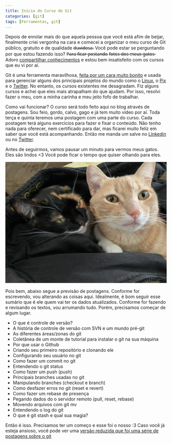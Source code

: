```yaml
---
title: Início do Curso de Git
categories: [git]
tags: [Ferramentas, git]
---
```


Depois de enrolar mais do que aquela pessoa que você está afim de beijar, finalmente criei vergonha na cara e comecei a organizar o meu curso de Git público, gratuito e de qualidade d̶u̶v̶i̶d̶o̶s̶a̶. Você pode estar se perguntando por que estou fazendo isso? P̶a̶r̶a̶ f̶i̶c̶a̶r̶ p̶o̶s̶t̶a̶n̶d̶o̶ f̶o̶t̶o̶s̶ d̶o̶s̶ m̶e̶u̶s̶ g̶a̶t̶o̶s̶  Adoro [compartilhar conhecimentos](/posts/compartilhe-agora/) e estou bem insatisfeito com os cursos que eu vi por aí. 

Git é uma ferramenta maravilhosa, [feita por um cara muito bonito](https://pt.wikipedia.org/wiki/Linus_Torvalds) e usada para gerenciar alguns dos principais projetos do mundo como o [Linux](https://github.com/torvalds/linux), o [Pix](https://github.com/bacen) e o [Twitter](https://github.com/twitter).  No entanto, os cursos existentes me desagradam. Fiz alguns cursos e achei que eles mais atrapalham do que ajudam. Por isso, resolvi fazer o meu, com a minha carinha e meu jeito fofo de trabalhar.

Como vai funcionar? O curso será todo feito aqui no blog através de postagens. Sou feio, gordo, calvo, gago e já tem muito vídeo por aí. Toda terça e quinta teremos uma postagem com uma parte do curso. Cada postagem terá alguns exercícios para fazer e fixar o conteúdo. Não tenho nada para oferecer, nem certificado para dar, mas ficarei muito feliz em saber que você está acompanhando. Então me manda um salve no [Linkedin](https://linkedin.com/in/aleatoriodevbr) ou no [Twitter](https://twitter.com/aleatoriodevbr).

Antes de seguirmos, vamos pausar um minuto para vermos meus gatos. Eles são lindos <3 Você pode ficar o tempo que quiser olhando para eles.

![Alt apollo e selina](/images/apollo_selina.jpeg)

Pois bem, abaixo segue a previsão de postagens. Conforme for escrevendo, vou alterando as coisas aqui. Idealmente, é bom seguir esse sumário que é ele quem vai ter os dados atualizados. Conforme for fazendo e revisando os textos, vou arrumando tudo. Porém, precisamos começar de algum lugar.

* O que é controle de versão? 
* A história de controle de versão com SVN e um mundo pré-git
* As diferentes áreas/zonas do git
* Coletânea de um monte de tutorial para instalar o git na sua máquina
* Por que usar o Github
* Criando seu primeiro repositório e clonando ele
* Configurando seu usuário no git
* Como fazer um commit no git 
* Entendendo o git status
* Como fazer um push (push)
* Principais branches usadas no git
* Manipulando branches (checkout e branch)
* Como desfazer erros no git (reset e revert)
* Como fazer um rebase de presença 
* Pegando dados do o servidor remoto (pull, reset, rebase)
* Movendo arquivos com git mv
* Entendendo o log do git
* O que é git stash e qual sua magia?


Então é isso. Precisamos ter um começo e esse foi o nosso :3 
Caso você já esteja ansioso, você pode ver uma [versão reduzida que foi uma série de postagens sobre o git](/posts/introducao-git/)
